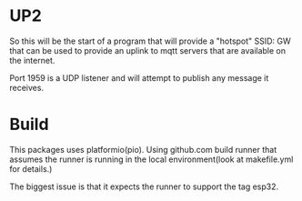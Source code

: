 # UP2
So this will be the start of a program that will provide a "hotspot" SSID: GW that can be used to provide an uplink to mqtt servers that are available on the
internet.

Port 1959 is a UDP listener and will attempt to publish any message it receives.

# Build
This packages uses platformio(pio).
Using github.com build runner that assumes the runner is running in the local
environment(look at makefile.yml for details.)

The biggest issue is that it expects the runner to support the tag esp32.
